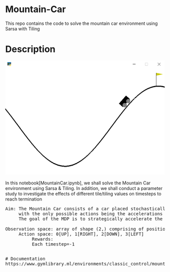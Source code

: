 # Mountain-Car
This repo contains the code to solve the mountain car environment using Sarsa with Tiling

# Description
![alt text](https://github.com/kwquan/Mountain-Car/blob/main/mountain_car.png)

In this notebook[MountainCar.ipynb], we shall solve the Mountain Car environment using Sarsa & Tiling. In addition, we shall conduct a parameter study to investigate the effects of different tile/tiling values on timesteps to reach termination 
<pre>
Aim: The Mountain Car consists of a car placed stochastically at the bottom of a sinusoidal valley, 
     with the only possible actions being the accelerations that can be applied to the car in either direction. 
     The goal of the MDP is to strategically accelerate the car to reach the goal state on top of the right hill. 
     
Observation space: array of shape (2,) comprising of position & velocity of car 
     Action space: 0[UP], 1[RIGHT], 2[DOWN], 3[LEFT] 
          Rewards: 
          Each timestep=-1
<pre>              
# Documentation
https://www.gymlibrary.ml/environments/classic_control/mountain_car/             

